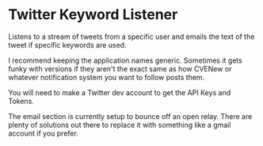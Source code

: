 # Twitter Keyword Listener
Listens to a stream of tweets from a specific user and emails the text of the tweet if specific keywords are used.

I recommend keeping the application names generic.  Sometimes it gets funky with versions if they aren't the exact same as how CVENew or whatever 
notification system you want to follow posts them.

You will need to make a Twitter dev account to get the API Keys and Tokens.  

The email section is currently setup to bounce off an open relay.  There are plenty of solutions out there to replace it with something like a gmail account if you prefer.
